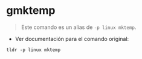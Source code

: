 # gmktemp

> Este comando es un alias de `-p linux mktemp`.

- Ver documentación para el comando original:

`tldr -p linux mktemp`
